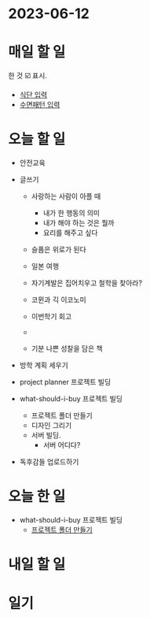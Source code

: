 # 2023-06-12

# 매일 할 일 
한 것  ☑️ 표시. 
* [식단 입력 ](../../projects/routine/meals/2023-04)
* [수면패턴 입력 ](../../projects/routine/sleeping-pattern/2023-04)

# 오늘 할 일
* 안전교육

* 글쓰기
    * 사랑하는 사람이 아플 때
        * 내가 한 행동의 의미
        * 내가 해야 하는 것은 뭘까
        * 요리를 해주고 싶다 
  
    * 슬픔은 위로가 된다
    * 일본 여행
    * 자기계발은 집어치우고 철학을 찾아라?
    * 코뮌과 긱 이코노미
    * 이번학기 회고
    *
    * 기분 나쁜 성찰을 담은 책

* 방학 계획 세우기
* project planner 프로젝트 빌딩

* what-should-i-buy 프로젝트 빌딩
    * 프로젝트 폴더 만들기
    * 디자인 그리기
    * 서버 빌딩.
        * 서버 어디다?
* 독후감들 업로드하기


# 오늘 한 일

* what-should-i-buy 프로젝트 빌딩
    * [프로젝트 폴더 만들기](../../projects/coding/what-should-i-buy/roadmap)


# 내일 할 일

# 일기
